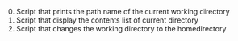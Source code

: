 0. Script that prints the path name of the current working directory
1. Script that display the contents list of current directory
3. Script that changes the working directory to the homedirectory
